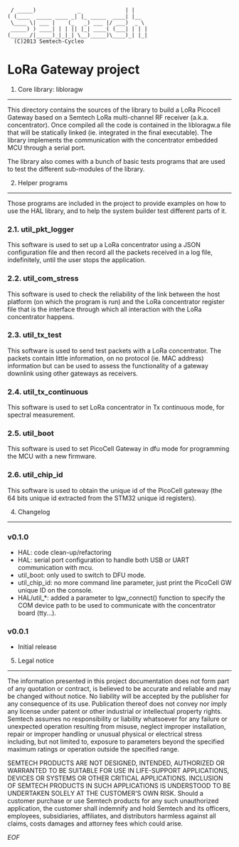 	 / _____)             _              | |    
	( (____  _____ ____ _| |_ _____  ____| |__  
	 \____ \| ___ |    (_   _) ___ |/ ___)  _ \ 
	 _____) ) ____| | | || |_| ____( (___| | | |
	(______/|_____)_|_|_| \__)_____)\____)_| |_|
	  (C)2013 Semtech-Cycleo

LoRa Gateway project
=====================

1. Core library: libloragw
---------------------------

This directory contains the sources of the library to build a LoRa Picocell
Gateway based on a Semtech LoRa multi-channel RF receiver (a.k.a. concentrator).
Once compiled all the code is contained in the libloragw.a file that will be 
statically linked (ie. integrated in the final executable).
The library implements the communication with the concentrator embedded MCU
through a serial port.

The library also comes with a bunch of basic tests programs that are used to 
test the different sub-modules of the library.

2. Helper programs
-------------------

Those programs are included in the project to provide examples on how to use 
the HAL library, and to help the system builder test different parts of it.

### 2.1. util_pkt_logger ###

This software is used to set up a LoRa concentrator using a JSON configuration
file and then record all the packets received in a log file, indefinitely, until
the user stops the application.

### 2.2. util_com_stress ###

This software is used to check the reliability of the link between the host
platform (on which the program is run) and the LoRa concentrator register file
that is the interface through which all interaction with the LoRa concentrator
happens.

### 2.3. util_tx_test ###

This software is used to send test packets with a LoRa concentrator. The packets
contain little information, on no protocol (ie. MAC address) information but
can be used to assess the functionality of a gateway downlink using other
gateways as receivers.

### 2.4. util_tx_continuous ###

This software is used to set LoRa concentrator in Tx continuous mode,
for spectral measurement.

### 2.5. util_boot ###

This software is used to set PicoCell Gateway in dfu mode for programming the
MCU with a new firmware.

### 2.6. util_chip_id ###

This software is used to obtain the unique id of the PicoCell gateway (the
64 bits unique id extracted from the STM32 unique id registers).


4. Changelog
-------------

### v0.1.0  ###

* HAL: code clean-up/refactoring
* HAL: serial port configuration to handle both USB or UART communication with
mcu.
* util_boot: only used to switch to DFU mode.
* util_chip_id: no more command line parameter, just print the PicoCell GW
unique ID on the console.
* HAL/util_*: added a parameter to lgw_connect() function to specify the COM
device path to be used to communicate with the concentrator board (tty...).

### v0.0.1  ###

* Initial release


5. Legal notice
----------------

The information presented in this project documentation does not form part of 
any quotation or contract, is believed to be accurate and reliable and may be 
changed without notice. No liability will be accepted by the publisher for any 
consequence of its use. Publication thereof does not convey nor imply any 
license under patent or other industrial or intellectual property rights. 
Semtech assumes no responsibility or liability whatsoever for any failure or 
unexpected operation resulting from misuse, neglect improper installation, 
repair or improper handling or unusual physical or electrical stress 
including, but not limited to, exposure to parameters beyond the specified 
maximum ratings or operation outside the specified range. 

SEMTECH PRODUCTS ARE NOT DESIGNED, INTENDED, AUTHORIZED OR WARRANTED TO BE 
SUITABLE FOR USE IN LIFE-SUPPORT APPLICATIONS, DEVICES OR SYSTEMS OR OTHER 
CRITICAL APPLICATIONS. INCLUSION OF SEMTECH PRODUCTS IN SUCH APPLICATIONS IS 
UNDERSTOOD TO BE UNDERTAKEN SOLELY AT THE CUSTOMER'S OWN RISK. Should a
customer purchase or use Semtech products for any such unauthorized 
application, the customer shall indemnify and hold Semtech and its officers, 
employees, subsidiaries, affiliates, and distributors harmless against all 
claims, costs damages and attorney fees which could arise.

*EOF*
